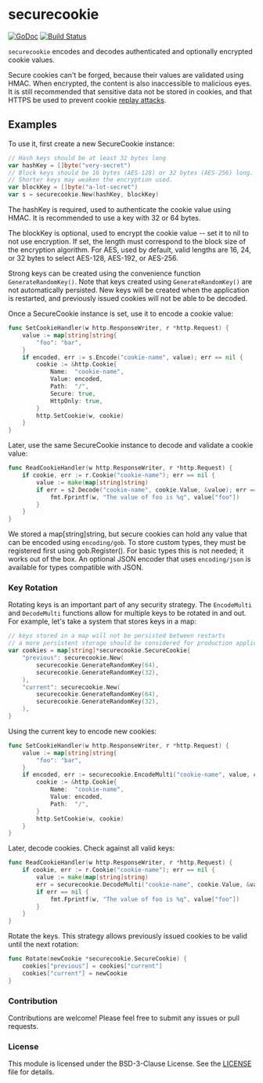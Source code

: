 # securecookie

[![GoDoc](https://godoc.org/github.com/go-extras/securecookie?status.svg)](https://godoc.org/github.com/go-extras/securecookie)
[![Build Status](https://github.com/go-extras/securecookie/actions/workflows/main.yml/badge.svg)](https://github.com/go-extras/securecookie/actions/workflows/main.yml)

`securecookie` encodes and decodes authenticated and optionally encrypted
cookie values.

Secure cookies can't be forged, because their values are validated using HMAC.
When encrypted, the content is also inaccessible to malicious eyes. It is still
recommended that sensitive data not be stored in cookies, and that HTTPS be used
to prevent cookie [replay attacks](https://en.wikipedia.org/wiki/Replay_attack).

## Examples

To use it, first create a new SecureCookie instance:

```go
// Hash keys should be at least 32 bytes long
var hashKey = []byte("very-secret")
// Block keys should be 16 bytes (AES-128) or 32 bytes (AES-256) long.
// Shorter keys may weaken the encryption used.
var blockKey = []byte("a-lot-secret")
var s = securecookie.New(hashKey, blockKey)
```

The hashKey is required, used to authenticate the cookie value using HMAC.
It is recommended to use a key with 32 or 64 bytes.

The blockKey is optional, used to encrypt the cookie value -- set it to nil
to not use encryption. If set, the length must correspond to the block size
of the encryption algorithm. For AES, used by default, valid lengths are
16, 24, or 32 bytes to select AES-128, AES-192, or AES-256.

Strong keys can be created using the convenience function
`GenerateRandomKey()`. Note that keys created using `GenerateRandomKey()` are not
automatically persisted. New keys will be created when the application is
restarted, and previously issued cookies will not be able to be decoded.

Once a SecureCookie instance is set, use it to encode a cookie value:

```go
func SetCookieHandler(w http.ResponseWriter, r *http.Request) {
	value := map[string]string{
		"foo": "bar",
	}
	if encoded, err := s.Encode("cookie-name", value); err == nil {
		cookie := &http.Cookie{
			Name:  "cookie-name",
			Value: encoded,
			Path:  "/",
			Secure: true,
			HttpOnly: true,
		}
		http.SetCookie(w, cookie)
	}
}
```

Later, use the same SecureCookie instance to decode and validate a cookie
value:

```go
func ReadCookieHandler(w http.ResponseWriter, r *http.Request) {
	if cookie, err := r.Cookie("cookie-name"); err == nil {
		value := make(map[string]string)
		if err = s2.Decode("cookie-name", cookie.Value, &value); err == nil {
			fmt.Fprintf(w, "The value of foo is %q", value["foo"])
		}
	}
}
```

We stored a map[string]string, but secure cookies can hold any value that
can be encoded using `encoding/gob`. To store custom types, they must be
registered first using gob.Register(). For basic types this is not needed;
it works out of the box. An optional JSON encoder that uses `encoding/json` is
available for types compatible with JSON.

### Key Rotation
Rotating keys is an important part of any security strategy. The `EncodeMulti` and
`DecodeMulti` functions allow for multiple keys to be rotated in and out.
For example, let's take a system that stores keys in a map:

```go
// keys stored in a map will not be persisted between restarts
// a more persistent storage should be considered for production applications.
var cookies = map[string]*securecookie.SecureCookie{
	"previous": securecookie.New(
		securecookie.GenerateRandomKey(64),
		securecookie.GenerateRandomKey(32),
	),
	"current": securecookie.New(
		securecookie.GenerateRandomKey(64),
		securecookie.GenerateRandomKey(32),
	),
}
```

Using the current key to encode new cookies:
```go
func SetCookieHandler(w http.ResponseWriter, r *http.Request) {
	value := map[string]string{
		"foo": "bar",
	}
	if encoded, err := securecookie.EncodeMulti("cookie-name", value, cookies["current"]); err == nil {
		cookie := &http.Cookie{
			Name:  "cookie-name",
			Value: encoded,
			Path:  "/",
		}
		http.SetCookie(w, cookie)
	}
}
```

Later, decode cookies. Check against all valid keys:
```go
func ReadCookieHandler(w http.ResponseWriter, r *http.Request) {
	if cookie, err := r.Cookie("cookie-name"); err == nil {
		value := make(map[string]string)
		err = securecookie.DecodeMulti("cookie-name", cookie.Value, &value, cookies["current"], cookies["previous"])
		if err == nil {
			fmt.Fprintf(w, "The value of foo is %q", value["foo"])
		}
	}
}
```

Rotate the keys. This strategy allows previously issued cookies to be valid until the next rotation:
```go
func Rotate(newCookie *securecookie.SecureCookie) {
	cookies["previous"] = cookies["current"]
	cookies["current"] = newCookie
}
```

### Contribution
Contributions are welcome! Please feel free to submit any issues or pull requests.

### License
This module is licensed under the BSD-3-Clause License. See the [LICENSE](LICENSE) file for details.
